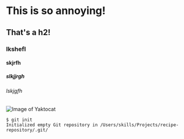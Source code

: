 # This is so annoying!
## That's a h2!
### lkshefl
#### skjrfh
##### slkjjrgh
###### lskjgfh

![Image of Yaktocat](https://octodex.github.com/images/yaktocat.png)

```
$ git init
Initialized empty Git repository in /Users/skills/Projects/recipe-repository/.git/
```
